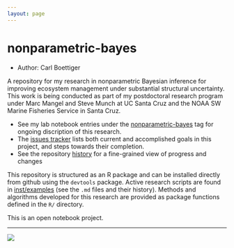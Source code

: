 ```yaml
---
layout: page
---
```


# nonparametric-bayes

* Author: Carl Boettiger

A repository for my research in nonparametric Bayesian inference for improving ecosystem management under substantial structural uncertainty.  This work is being conducted as part of my postdoctoral research program under Marc Mangel and Steve Munch at UC Santa Cruz and the NOAA SW Marine Fisheries Service in Santa Cruz.

* See my lab notebook entries under the [nonparametric-bayes](http://www.carlboettiger.info/tags.html#nonparametric-bayes) tag for ongoing discription of this research.
* The [issues tracker](https://github.com/cboettig/nonparametric-bayes/issues) lists both current and accomplished goals in this project, and steps towards their completion.
* See the repository [history](https://github.com/cboettig/nonparametric-bayes/commits/master) for a fine-grained view of progress and changes

This repository is structured as an R package and can be installed directly from github using the `devtools` package.  Active research scripts are found in [inst/examples](https://github.com/cboettig/nonparametric-bayes/tree/master/inst/examples) (see the `.md` files and their history).  Methods and algorithms developed for this research are provided as package functions defined in the `R/` directory.  

This is an open notebook project.

------------

![](http://onsclaims.wikispaces.com/file/view/ons-aci2-icon.png)
